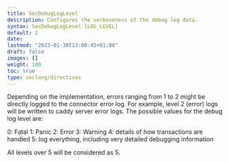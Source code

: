 ```yaml
---
title: SecDebugLogLevel
description: Configures the verboseness of the debug log data.
syntax: SecDebugLogLevel [LOG_LEVEL]
default: 2
date: 
lastmod: "2023-01-30T13:00:45+01:00"
draft: false
images: []
weight: 100
toc: true
type: seclang/directives
---
```


Depending on the implementation, errors ranging from 1 to 2 might be directly
logged to the connector error log. For example, level 2 (error) logs will be
written to caddy server error logs.
The possible values for the debug log level are:

0: Fatal
1: Panic
2: Error
3: Warning
4: details of how transactions are handled
5: log everything, including very detailed debugging information

All levels over 5 will be considered as 5.

